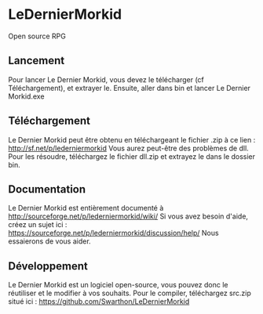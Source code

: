 # LeDernierMorkid
Open source RPG

Lancement
--------------

Pour lancer Le Dernier Morkid, vous devez le télécharger (cf Téléchargement), et extrayer le.
Ensuite, aller dans bin et lancer Le Dernier Morkid.exe


Téléchargement
--------------

Le Dernier Morkid peut être obtenu en téléchargeant le fichier .zip à ce lien : http://sf.net/p/lederniermorkid
Vous aurez peut-être des problèmes de dll. Pour les résoudre, téléchargez le fichier dll.zip et extrayez le dans le dossier bin.


Documentation
-------------

Le Dernier Morkid est entièrement documenté à http://sourceforge.net/p/lederniermorkid/wiki/
Si vous avez besoin d'aide, créez un sujet ici : https://sourceforge.net/p/lederniermorkid/discussion/help/
Nous essaierons de vous aider.


Développement
-------------

Le Dernier Morkid est un logiciel open-source, vous pouvez donc le réutiliser et le modifier à vos souhaits.
Pour le compiler, téléchargez src.zip situé ici : https://github.com/Swarthon/LeDernierMorkid